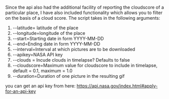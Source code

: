 Since the api also had the additional facility of reporting the cloudscore of a particular place, I have also included functionality which allows you to filter on the basis of a cloud score. The script takes in the following arguments:
1. --latitude= latitude of the place
2. --longitude=longitude of the place
3. --start=Starting date in form YYYY-MM-DD
4. --end=Ending date in form YYYY-MM-DD
5. --interval=Interval at which pictures are to be downloaded
6. --apikey=NASA API key
7. --clouds = Incude clouds in timelapse? Defaults to false 
8. --cloudscore=Maximum value for cloudscore to include in timelapse, default = 0.1, maximum = 1.0
9. --duration=Duration of one picture in the resulting gif

you can get an api key from here: https://api.nasa.gov/index.html#apply-for-an-api-key
